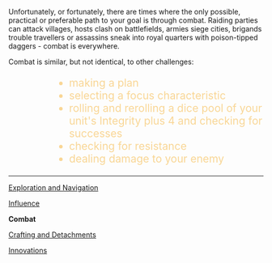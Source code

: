 Unfortunately, or fortunately, there are times where the only possible, practical or preferable path to your goal is through combat.  Raiding parties can attack villages, hosts clash on battlefields, armies siege cities, brigands trouble travellers or assassins sneak into royal quarters with poison-tipped daggers - combat is everywhere.

Combat is similar, but not identical, to other challenges:

<ul style="font-size:1.5em; text-align:left; margin-left:4em; color:#F9D695;"; >
<li>  making a plan </li>
<li> selecting a focus characteristic </li>
<li> rolling and rerolling a dice pool of your unit's Integrity plus 4 and checking for successes </li>
<li> checking for resistance</li>
<li> dealing damage to your enemy </li>
</ul>


---

[Exploration and Navigation](/rpg_rules.html)

[Influence](/rpg_influence.html)

**Combat**

[Crafting and Detachments](/rpg_crafting.html)

[Innovations](/rpg_innovate.html)
